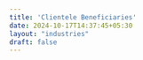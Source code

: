 ```yaml
---
title: 'Clientele Beneficiaries'
date: 2024-10-17T14:37:45+05:30
layout: "industries"
draft: false
---
```

